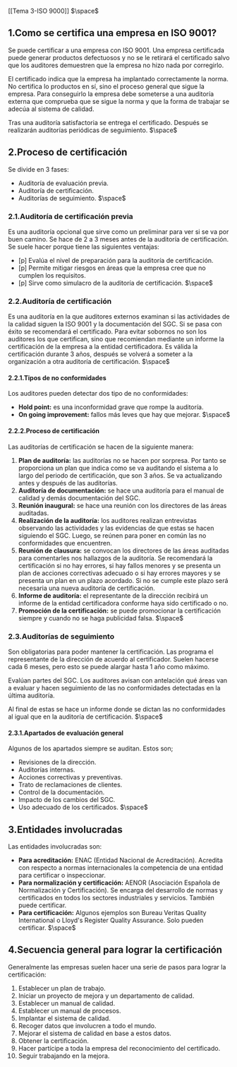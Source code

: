 [[Tema 3-ISO 9000]]
$\space$
## 1.Como se certifica una empresa en ISO 9001?
Se puede certificar a una empresa con ISO 9001. Una empresa certificada puede generar productos defectuosos y no se le retirará el certificado salvo que los auditores demuestren que la empresa no hizo nada por corregirlo.

El certificado indica que la empresa ha implantado correctamente la norma. No certifica lo productos en sí, sino el proceso general que sigue la empresa. Para conseguirlo la empresa debe someterse a una auditoría externa que comprueba que se sigue la norma y que la forma de trabajar se adecúa al sistema de calidad.

Tras una auditoría satisfactoria se entrega el certificado. Después se realizarán auditorías periódicas de seguimiento.
$\space$
## 2.Proceso de certificación
Se divide en 3 fases:
+ Auditoría de evaluación previa.
+ Auditoría de certificación.
+ Auditorías de seguimiento.
$\space$
### 2.1.Auditoría de certificación previa
Es una auditoría opcional que sirve como un preliminar para ver si se va por buen camino. Se hace de 2 a 3 meses antes de la auditoría de certificación. Se suele hacer porque tiene las siguientes ventajas:
+ [p] Evalúa el nivel de preparación para la auditoría de certificación.
+ [p] Permite mitigar riesgos en áreas que la empresa cree que no cumplen los requisitos.
+ [p] Sirve como simulacro de la auditoría de certificación.
$\space$
### 2.2.Auditoría de certificación
Es una auditoría en la que auditores externos examinan si las actividades de la calidad siguen la ISO 9001 y la documentación del SGC. Si se pasa con éxito se recomendará el certificado. Para evitar sobornos no son los auditores los que certifican, sino que recomiendan mediante un informe la certificación de la empresa a la entidad certificadora. Es válida la certificación durante 3 años, después se volverá a someter a la organización a otra auditoría de certificación.
$\space$
#### 2.2.1.Tipos de no conformidades
Los auditores pueden detectar dos tipo de no conformidades:
+ **Hold point:** es una inconformidad grave que rompe la auditoría.
+ **On going improvement:** fallos más leves que hay que mejorar.
$\space$
#### 2.2.2.Proceso de certificación
Las auditorías de certificación se hacen de la siguiente manera:
1. **Plan de auditoría:** las auditorías no se hacen por sorpresa. Por tanto se proporciona un plan que indica como se va auditando el sistema a lo largo del periodo de certificación, que son 3 años. Se va actualizando antes y después de las auditorías.
2. **Auditoría de documentación:** se hace una auditoría para el manual de calidad y demás documentación del SGC.
3. **Reunión inaugural:** se hace una reunión con los directores de las áreas auditadas.
4. **Realización de la auditoría:** los auditores realizan entrevistas observando las actividades y las evidencias de que estas se hacen siguiendo el SGC. Luego, se reúnen para poner en común las no conformidades que encuentren.
5. **Reunión de clausura:** se convocan los directores de las áreas auditadas para comentarles nos hallazgos de la auditoría.  Se recomendará la certificación si no hay errores, si hay fallos menores y se presenta un plan de acciones correctivas adecuado o si hay errores mayores y se presenta un plan en un plazo acordado. Si no se cumple este plazo será necesaria una nueva auditoría de certificación.
6. **Informe de auditoría:** el representante de la dirección recibirá un informe de la entidad certificadora conforme haya sido certificado o no.
7. **Promoción de la certificación:** se puede promocionar la certificación siempre y cuando no se haga publicidad falsa.
$\space$
### 2.3.Auditorías de seguimiento
Son obligatorias para poder mantener la certificación. Las programa el representante de la dirección de acuerdo al certificador. Suelen hacerse cada 6 meses, pero esto se puede alargar hasta 1 año como máximo. 

Evalúan partes del SGC. Los auditores avisan con antelación qué áreas van a evaluar y hacen seguimiento de las no conformidades detectadas en la última auditoría.

Al final de estas se hace un informe donde se dictan las no conformidades al igual que en la auditoría de certificación.
$\space$
#### 2.3.1.Apartados de evaluación general
Algunos de los apartados siempre se auditan. Estos son;
+ Revisiones de la dirección.
+ Auditorías internas.
+ Acciones correctivas y preventivas.
+ Trato de reclamaciones de clientes.
+ Control de la documentación.
+ Impacto de los cambios del SGC.
+ Uso adecuado de los certificados.
$\space$
## 3.Entidades involucradas
Las entidades involucradas son:
+ **Para acreditación:** ENAC (Entidad Nacional de Acreditación). Acredita con respecto a normas internacionales la competencia de una entidad para certificar o inspeccionar. 
+ **Para normalización y certificación:** AENOR (Asociación Española de Normalización y Certificación). Se encarga del desarrollo de normas y certificados en todos los sectores industriales y servicios. También puede certificar.
+ **Para certificación:** Algunos ejemplos son Bureau Veritas Quality International o Lloyd's Register Quality Assurance. Solo pueden certificar.
$\space$
## 4.Secuencia general para lograr la certificación
Generalmente las empresas suelen hacer una serie de pasos para lograr la certificación:
1. Establecer un plan de trabajo.
2. Iniciar un proyecto de mejora y un departamento de calidad.
3. Establecer un manual de calidad.
4. Establecer un manual de procesos.
5. Implantar el sistema de calidad.
6. Recoger datos que involucren a todo el mundo.
7. Mejorar el sistema de calidad en base a estos datos.
8. Obtener la certificación.
9. Hacer partícipe a toda la empresa del reconocimiento del certificado.
10. Seguir trabajando en la mejora.
